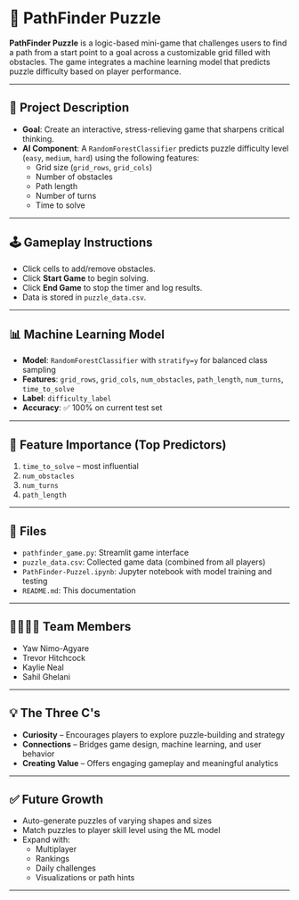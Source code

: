 # 🧠 PathFinder Puzzle

**PathFinder Puzzle** is a logic-based mini-game that challenges users to find a path from a start point to a goal across a customizable grid filled with obstacles. The game integrates a machine learning model that predicts puzzle difficulty based on player performance.

---

## 🚀 Project Description

- **Goal**: Create an interactive, stress-relieving game that sharpens critical thinking.
- **AI Component**: A `RandomForestClassifier` predicts puzzle difficulty level (`easy`, `medium`, `hard`) using the following features:
  - Grid size (`grid_rows`, `grid_cols`)
  - Number of obstacles
  - Path length
  - Number of turns
  - Time to solve

---

## 🕹️ Gameplay Instructions

- Click cells to add/remove obstacles.
- Click **Start Game** to begin solving.
- Click **End Game** to stop the timer and log results.
- Data is stored in `puzzle_data.csv`.

---

## 📊 Machine Learning Model

- **Model**: `RandomForestClassifier` with `stratify=y` for balanced class sampling
- **Features**: `grid_rows`, `grid_cols`, `num_obstacles`, `path_length`, `num_turns`, `time_to_solve`
- **Label**: `difficulty_label`
- **Accuracy**: ✅ 100% on current test set  
  

---

## 📌 Feature Importance (Top Predictors)

1. `time_to_solve` – most influential  
2. `num_obstacles`  
3. `num_turns`  
4. `path_length`  

---

## 📂 Files

- `pathfinder_game.py`: Streamlit game interface
- `puzzle_data.csv`: Collected game data (combined from all players)
- `PathFinder-Puzzel.ipynb`: Jupyter notebook with model training and testing
- `README.md`: This documentation

---

## 👨‍👩‍👧‍👦 Team Members

- Yaw Nimo-Agyare  
- Trevor Hitchcock  
- Kaylie Neal  
- Sahil Ghelani  

---

## 💡 The Three C's

- **Curiosity** – Encourages players to explore puzzle-building and strategy  
- **Connections** – Bridges game design, machine learning, and user behavior  
- **Creating Value** – Offers engaging gameplay and meaningful analytics

---

## ✅ Future Growth

- Auto-generate puzzles of varying shapes and sizes  
- Match puzzles to player skill level using the ML model  
- Expand with:
  - Multiplayer
  - Rankings
  - Daily challenges
  - Visualizations or path hints

---
